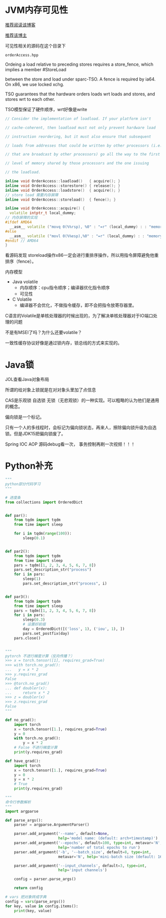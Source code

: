 # JVM内存可见性

[推荐阅读该博客](https://www.cnblogs.com/lqlqlq/p/13693876.html)

[推荐该博主](https://www.cnblogs.com/lqlqlq/)

可见性相关的源码在这个目录下

`orderAccess.hpp`

Ordeing a load relative to preceding stores requires a store_fence, which implies a member #StoreLoad

 between the store and load under sparc-TSO. A fence is required by ia64. On x86, we use locked xchg.

TSO guarantees that the hardware orders loads wrt  loads and stores, and stores wrt to each other.

TSO模型保证了硬件顺序，wrt好像是write

```CPP
// Consider the implementation of loadload. If your platform isn't

// cache-coherent, then loadload must not only prevent hardware load

// instruction reordering, but it must also ensure that subsequent

// loads from addresses that could be written by other processors (i.e.,

// that are broadcast by other processors) go all the way to the first

// level of memory shared by those processors and the one issuing

// the loadload.

inline void OrderAccess::loadload()   { acquire(); }
inline void OrderAccess::storestore() { release(); }
inline void OrderAccess::loadstore()  { acquire(); }
// store load 需要内存屏障
inline void OrderAccess::storeload()  { fence(); }

inline void OrderAccess::acquire() {
  volatile intptr_t local_dummy;
// 内存屏障的实现
#ifdef AMD64
  __asm__ volatile ("movq 0(%%rsp), %0" : "=r" (local_dummy) : : "memory");
#else
  __asm__ volatile ("movl 0(%%esp),%0" : "=r" (local_dummy) : : "memory");
#endif // AMD64
}
```

看源码发现 storeload操作x86一定会进行重排序操作，所以用指令屏障避免他重排序（fence）。

内存模型

- Java volatile
  - 内存顺序：cpu指令顺序；编译器优化指令顺序
  - 可见性
- C Volatile
  - 编译器不会优化，不做指令缓存，即不会把指令放寄存器里。

C语言的Volatile是单核处理器的时候出现的，为了解决单核处理器对于IO端口处理的问题



不是有MSEI了吗？为什么还要volatile？

一致性缓存协议好像是通过锁内存，锁总线的方式来实现的。

# Java锁

JOL查看Java对象布局

所谓的给对象上锁就是在对对象头里加了点信息

CAS是乐观锁 自选锁 无锁（无悲观锁）的一种实现。可以粗略的认为他们是通用的概念。

偏向锁是一个标记。

只有一个人的多线程时，会标记为偏向锁状态，再来人，擦除偏向锁升级为自选锁。但是JDK15把偏向锁废了。

Spring IOC AOP 源码debug看一次， 事务控制再刷一次视频！！！

# Python补充

```python
"""
python部分代码学习
"""

# 进度条
from collections import OrderedDict


def par():
    from tqdm import tqdm
    from time import sleep

    for i in tqdm(range(100)):
        sleep(0.1)


def par2():
    from tqdm import tqdm
    from time import sleep
    pars = tqdm([1, 2, 3, 4, 5, 6, 7, 8])
    pars.set_description_str("process")
    for i in pars:
        sleep(1)
        pars.set_description_str("process", i)


def par3():
    from tqdm import tqdm
    from time import sleep
    pars = tqdm([1, 2, 3, 4, 5, 6, 7, 8])
    for i in pars:
        sleep(0.3)
        # 设置好前缀
        day = OrderedDict([('loss', 1), ('iou', 1), ])
        pars.set_postfix(day)
    pars.close()


"""
pytorch 不进行梯度计算（反向传播？）
>>> x = torch.tensor([1], requires_grad=True)
>>> with torch.no_grad():
...   y = x * 2
>>> y.requires_grad
False
>>> @torch.no_grad()
... def doubler(x):
...     return x * 2
>>> z = doubler(x)
>>> z.requires_grad
False
"""

def no_grad():
    import torch
    x = torch.tensor([1.], requires_grad=True)
    y = 0
    with torch.no_grad():
        y = x * 2
    # False 不进行梯度计算
    print(y.requires_grad)

def have_grad():
    import torch
    x = torch.tensor([1.], requires_grad=True)
    y = 0
    y = x * 2
    # True
    print(y.requires_grad)

"""
命令行参数解析
"""
import argparse

def parse_args():
    parser = argparse.ArgumentParser()

    parser.add_argument('--name', default=None,
                        help='model name: (default: arch+timestamp)')
    parser.add_argument('--epochs', default=100, type=int, metavar='N',
                        help='number of total epochs to run')
    parser.add_argument('-b', '--batch_size', default=8, type=int,
                        metavar='N', help='mini-batch size (default: 16)')

    parser.add_argument('--input_channels', default=3, type=int,
                        help='input channels')

    config = parser.parse_args()

    return config

# vars 把对象转成字典
config = vars(parse_args())
for key, value in config.items():
    print(key, value)
```